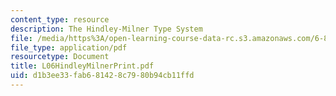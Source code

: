 ```yaml
---
content_type: resource
description: The Hindley-Milner Type System
file: /media/https%3A/open-learning-course-data-rc.s3.amazonaws.com/6-827-multithreaded-parallelism-languages-and-compilers-fall-2002/d1b3ee33fab681428c7980b94cb11ffd_L06HindleyMilnerPrint.pdf
file_type: application/pdf
resourcetype: Document
title: L06HindleyMilnerPrint.pdf
uid: d1b3ee33-fab6-8142-8c79-80b94cb11ffd
---
```

